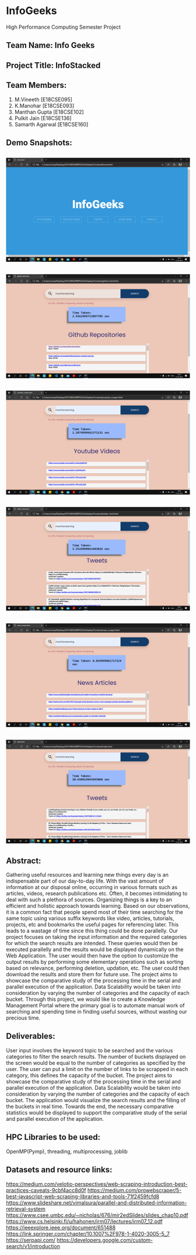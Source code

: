 # InfoGeeks
High Performance Computing Semester Project

## Team Name: Info Geeks
## Project Title: InfoStacked
## Team Members:
1. M.Vineeth [E18CSE095]
2. K.Manohar [E18CSE093]
3. Manthan Gupta [E18CSE102]
4. Pulkit Jain [E18CSE136]
5. Samarth Agarwal [E18CSE160]

## Demo Snapshots:

![img1](Snapshots/a_1.png)
---
![img2](Snapshots/a_2.png)
---
![img3](Snapshots/a_3.png)
---
![img4](Snapshots/a_4.png)
---
![img5](Snapshots/a_5.png)
---
![img6](Snapshots/a_6.png)
---

## Abstract:
Gathering useful resources and learning new things every day is an indispensable part of our day-to-day life. With the vast amount of information at our disposal online, occurring in various formats such as articles, videos, research publications etc. Often, it becomes intimidating to deal with such a plethora of sources.
Organizing things is a key to an efficient and holistic approach towards learning. Based on our observations, it is a common fact that people spend most of their time searching for the same topic using various suffix keywords like video, articles, tutorials, projects, etc and bookmarks the useful pages for referencing later.
This leads to a wastage of time since this thing could be done parallelly. Our project focuses on taking the input information and the required categories for which the search results are intended. These queries would then be executed parallelly and the results would be displayed dynamically on the Web Application.
The user would then have the option to customize the output results by performing some elementary operations such as sorting based on relevance, performing deletion, updation, etc. The user could then download the results and store them for future use.
The project aims to showcase the comparative study of the processing time in the serial and parallel execution of the application. Data Scalability would be taken into consideration by varying the number of categories and the capacity of each bucket.
Through this project, we would like to create a Knowledge Management Portal where the primary goal is to automate manual work of searching and spending time in finding useful sources, without wasting our precious time.

## Deliverables:
User input involves the keyword topic to be searched and the various categories to filter the search results.
The number of buckets displayed on the screen would be equal to the number of categories as specified by the user.
The user can put a limit on the number of links to be scrapped in each category, this defines the capacity of the bucket.
The project aims to showcase the comparative study of the processing time in the serial and parallel execution of the application. Data Scalability would be taken into consideration by varying the number of categories and the capacity of each bucket.
The application would visualize the search results and the filling of the buckets in real time. Towards the end, the necessary comparative statistics would be displayed to support the comparative study of the serial and parallel execution of the application.

## HPC Libraries to be used:
OpenMP(Pymp), threading, multiprocessing, joblib

## Datasets and resource links:
https://medium.com/velotio-perspectives/web-scraping-introduction-best-practices-caveats-9cbf4acc8d0f
https://medium.com/prowebscraper/5-best-javascript-web-scraping-libraries-and-tools-71f2459fcfd8 https://www.slideshare.net/vimalsura/parallel-and-distributed-information-retrieval-system https://www.csee.umbc.edu/~nicholas/676/mir2edSlides/slides_chap10.pdf https://www.cs.helsinki.fi/u/hahonen/irm07/lectures/irm07_12.pdf https://ieeexplore.ieee.org/document/651488 https://link.springer.com/chapter/10.1007%2F978-1-4020-3005-5_7 https://serpapi.com/ https://developers.google.com/custom-search/v1/introduction

